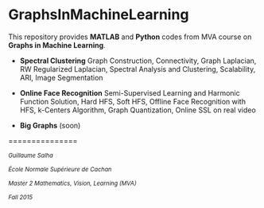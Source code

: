 # GraphsInMachineLearning

This repository provides **MATLAB** and **Python** codes from MVA course on **Graphs in Machine Learning**.

* **Spectral Clustering** Graph Construction, Connectivity, Graph Laplacian, RW Regularized Laplacian, Spectral Analysis and Clustering, Scalability, ARI, Image Segmentation 

* **Online Face Recognition** Semi-Supervised Learning and Harmonic Function Solution, Hard HFS, Soft HFS, Offline Face Recognition with HFS, k-Centers Algorithm, Graph Quantization, Online SSL on real video

* **Big Graphs** (soon)

===============


<sup>*Guillaume Salha*

<sup>*École Normale Supérieure de Cachan*

<sup>*Master 2 Mathematics, Vision, Learning (MVA)*

<sup>*Fall 2015*
